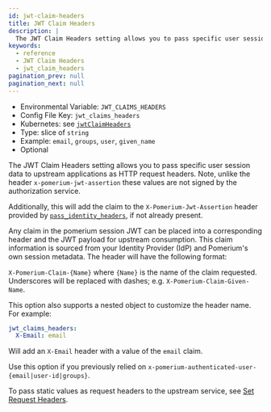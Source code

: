 ```yaml
---
id: jwt-claim-headers
title: JWT Claim Headers
description: |
  The JWT Claim Headers setting allows you to pass specific user session data to upstream applications as HTTP request headers and additional JWT claims.
keywords:
  - reference
  - JWT Claim Headers
  - jwt_claim_headers
pagination_prev: null
pagination_next: null
---
```


- Environmental Variable: `JWT_CLAIMS_HEADERS`
- Config File Key: `jwt_claims_headers`
- Kubernetes: see [`jwtClaimHeaders`](/docs/kubernetes/reference#spec)
- Type: slice of `string`
- Example: `email`, `groups`, `user`, `given_name`
- Optional

The JWT Claim Headers setting allows you to pass specific user session data to upstream applications as HTTP request headers. Note, unlike the header `x-pomerium-jwt-assertion` these values are not signed by the authorization service.

Additionally, this will add the claim to the `X-Pomerium-Jwt-Assertion` header provided by [`pass_identity_headers`](/docs/reference/routes/pass-identity-headers), if not already present.

Any claim in the pomerium session JWT can be placed into a corresponding header and the JWT payload for upstream consumption. This claim information is sourced from your Identity Provider (IdP) and Pomerium's own session metadata. The header will have the following format:

`X-Pomerium-Claim-{Name}` where `{Name}` is the name of the claim requested. Underscores will be replaced with dashes; e.g. `X-Pomerium-Claim-Given-Name`.

This option also supports a nested object to customize the header name. For example:

```yaml
jwt_claims_headers:
  X-Email: email
```

Will add an `X-Email` header with a value of the `email` claim.

Use this option if you previously relied on `x-pomerium-authenticated-user-{email|user-id|groups}`.

To pass static values as request headers to the upstream service, see [Set Request Headers](./routes/set-request-headers).
